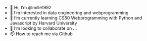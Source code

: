 - 👋 Hi, I’m @mille1992
- 👀 I’m interested in data engineering and webprogramming
- 🌱 I’m currently learning CS50 Webprogramming with Python and Javascript by Harvard University
- 💞️ I’m looking to collaborate on ...
- 📫 How to reach me via Github

<!---
mille1992/mille1992 is a ✨ special ✨ repository because its `README.md` (this file) appears on your GitHub profile.
You can click the Preview link to take a look at your changes.
--->
